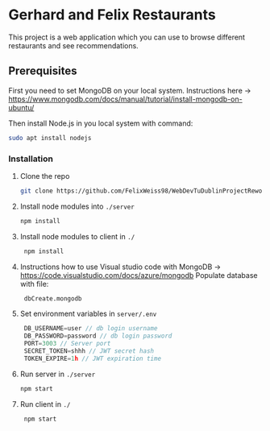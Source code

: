 # Gerhard and Felix Restaurants

This project is a web application which you can use to browse different restaurants and see recommendations.

## Prerequisites

First you need to set MongoDB on your local system. Instructions here -> https://www.mongodb.com/docs/manual/tutorial/install-mongodb-on-ubuntu/

Then install Node.js in you local system with command:

  ```sh
  sudo apt install nodejs
  ```

### Installation

1. Clone the repo
   ```sh
   git clone https://github.com/FelixWeiss98/WebDevTuDublinProjectReworked.git
   ```
2. Install node modules into `./server`
   ```sh
   npm install
   ```
3. Install node modules to client in `./`
   ```sh
    npm install
    ```
4. Instructions how to use Visual studio code with MongoDB -> https://code.visualstudio.com/docs/azure/mongodb
Populate database with file:
   ```sh
	dbCreate.mongodb
   ```
5. Set environment variables in  `server/.env`
   ```js
	DB_USERNAME=user // db login username
	DB_PASSWORD=password // db login password
	PORT=3003 // Server port
	SECRET_TOKEN=shhh // JWT secret hash
	TOKEN_EXPIRE=1h // JWT expiration time
   ```
6. Run server in `./server`
   ```sh
   npm start
   ```
7. Run client in `./`
   ```sh
    npm start
    ```

